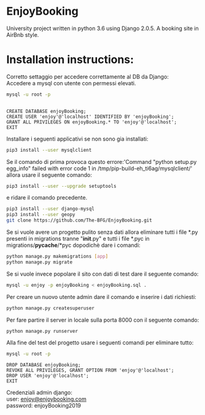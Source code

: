 # EnjoyBooking
University project written in python 3.6 using Django 2.0.5. A booking site in AirBnb style. 


# Installation instructions:

Corretto settaggio per accedere correttamente al DB da Django:  
Accedere a mysql con utente con permessi elevati.
```sh
mysql -u root -p 
  
```
```mysql
CREATE DATABASE enjoyBooking; 
CREATE USER 'enjoy'@'localhost' IDENTIFIED BY 'enjoyBooking';  
GRANT ALL PRIVILEGES ON enjoyBooking.* TO 'enjoy'@'localhost';  
EXIT
```
Installare i seguenti applicativi se non sono gia installati:
```sh
pip3 install --user mysqlclient 
```
Se il comando di prima provoca questo errore:'Command "python setup.py egg_info" failed with error code 1 in /tmp/pip-build-eh_ti6ag/mysqlclient/' allora usare il seguente comando: 
```sh
pip3 install --user --upgrade setuptools
```
e ridare il comando precedente.  
```sh
pip3 install --user django-mysql  
pip3 install --user geopy  
git clone https://github.com/The-BFG/EnjoyBooking.git  
```
Se si vuole avere un progetto pulito senza dati allora eliminare tutti i file *.py presenti in migrations tranne "__init__.py" e tutti i file *.pyc in migrations/__pycache__/*pyc dopodichè dare i comandi:  
```sh
python manage.py makemigrations [app]  
python manage.py migrate  
```
Se si vuole invece popolare il sito con dati di test dare il seguente comando:  
```sh
mysql -u enjoy -p enjoyBooking < enjoyBooking.sql .  
```
Per creare un nuovo utente admin dare il comando e inserire i dati richiesti:  
```sh
python manage.py createsuperuser 
```
Per fare partire il server in locale sulla porta 8000 con il seguente comando:  
```sh
python manage.py runserver  
```  
  
Alla fine del test del progetto usare i seguenti comandi per eliminare tutto:  
```sh
mysql -u root -p  
```
```mysql
DROP DATABASE enjoyBooking;  
REVOKE ALL PRIVILEGES, GRANT OPTION FROM 'enjoy'@'localhost';  
DROP USER 'enjoy'@'localhost';  
EXIT
```  
  
Credenziali admin django:  
user: enjoy@enjoybooking.com  
password: enjoyBooking2019
